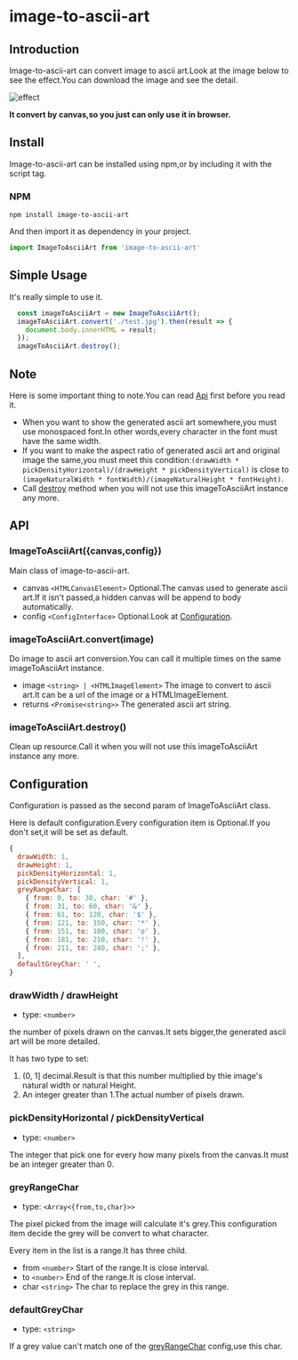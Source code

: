 # image-to-ascii-art

## Introduction
Image-to-ascii-art can convert image to ascii art.Look at the image below to see the effect.You can download the image and see the detail.

![effect](https://raw.githubusercontent.com/wangpengfeido/image-to-ascii-art/master/doc/img/readme_effect.jpg)

**It convert by canvas,so you just can only use it in browser.**

## Install
Image-to-ascii-art can be installed using npm,or by including it with the script tag.

### NPM
````
npm install image-to-ascii-art
````
And then import it as dependency in your project.
````javascript
import ImageToAsciiArt from 'image-to-ascii-art'
````

## Simple Usage
It's really simple to use it.
````javascript
  const imageToAsciiArt = new ImageToAsciiArt();
  imageToAsciiArt.convert('./test.jpg').then(result => {
    document.body.innerHTML = result;
  });
  imageToAsciiArt.destroy();
````

## Note
Here is some important thing to note.You can read [Api](#api) first before you read it.

* When you want to show the generated ascii art somewhere,you must use monospaced font.In other words,every character in the font must have the same width.
* If you want to make the aspect ratio of generated ascii art and original image the same,you must meet this condition:````(drawWidth * pickDensityHorizontal)/(drawHeight * pickDensityVertical)```` is close to ````(imageNaturalWidth * fontWidth)/(imageNaturalHeight * fontHeight)````.
* Call [destroy](#imagetoasciiartdestroy) method when you will not use this imageToAsciiArt instance any more.

## API
### ImageToAsciiArt({canvas,config})
Main class of image-to-ascii-art.
* canvas ````<HTMLCanvasElement>```` Optional.The canvas used to generate ascii art.If it isn't passed,a hidden canvas will be append to body automatically.
* config ````<ConfigInterface>```` Optional.Look at [Configuration](#configuration).

### imageToAsciiArt.convert(image)
Do image to ascii art conversion.You can call it multiple times on the same imageToAsciiArt instance.
* image ````<string> | <HTMLImageElement>```` The image to convert to ascii art.It can be a url of the image or a HTMLImageElement.
* returns ````<Promise<string>>````  The generated ascii art string.

### <span name="destroy">imageToAsciiArt.destroy()</span>
Clean up resource.Call it when you will not use this imageToAsciiArt instance any more.

## Configuration
Configuration is passed as the second param of ImageToAsciiArt class.

Here is default configuration.Every configuration item is Optional.If you don't set,it will be set as default.
````javascript
{
  drawWidth: 1,
  drawHeight: 1,
  pickDensityHorizontal: 1,
  pickDensityVertical: 1,
  greyRangeChar: [
    { from: 0, to: 30, char: '#' },
    { from: 31, to: 60, char: '&' },
    { from: 61, to: 120, char: '$' },
    { from: 121, to: 150, char: '*' },
    { from: 151, to: 180, char: 'o' },
    { from: 181, to: 210, char: '!' },
    { from: 211, to: 240, char: ';' },
  ],
  defaultGreyChar: ' ',
}
````

### drawWidth / drawHeight
* type: ````<number>````

the number of pixels drawn on the canvas.It sets bigger,the generated ascii art will be more detailed.

It has two type to set:
1. (0, 1] decimal.Result is that this number multiplied by thie image's natural width or natural Height.
2. An integer greater than 1.The actual number of pixels drawn.

### pickDensityHorizontal / pickDensityVertical
* type: ````<number>````

The integer that pick one for every how many pixels from the canvas.It must be an integer greater than 0.

### greyRangeChar
* type: ````<Array<{from,to,char}>>````

The pixel picked from the image will calculate it's grey.This configuration item decide the grey will be convert to what character.

Every item in the list is a range.It has three child.
* from ````<number>```` Start of the range.It is close interval.
* to ````<number>```` End of the range.It is close interval.
* char ````<string>```` The char to replace the grey in this range.

### defaultGreyChar
* type: ````<string>````

If a grey value can't match one of the [greyRangeChar](#greyrangechar) config,use this char.








